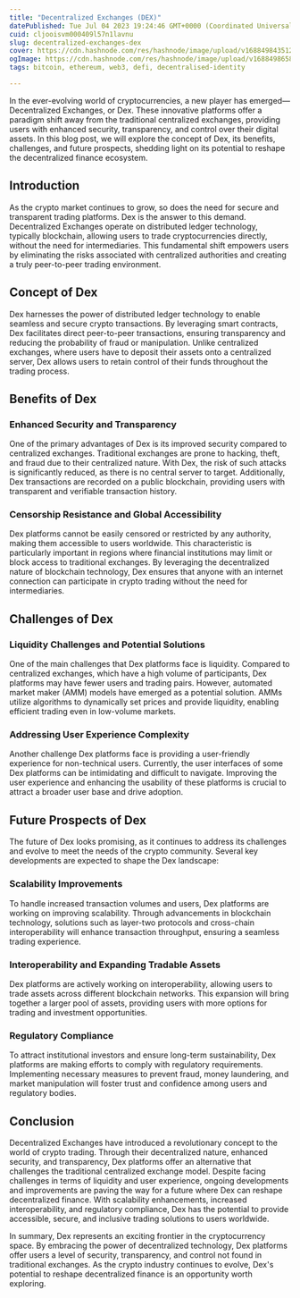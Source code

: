 ```yaml
---
title: "Decentralized Exchanges (DEX)"
datePublished: Tue Jul 04 2023 19:24:46 GMT+0000 (Coordinated Universal Time)
cuid: cljooisvm000409l57n1lavnu
slug: decentralized-exchanges-dex
cover: https://cdn.hashnode.com/res/hashnode/image/upload/v1688498435122/10cfc999-01af-4fcd-b954-cb6492bb7932.jpeg
ogImage: https://cdn.hashnode.com/res/hashnode/image/upload/v1688498658690/e99d3998-3f80-4280-9072-ab93cae78c9d.jpeg
tags: bitcoin, ethereum, web3, defi, decentralised-identity

---
```


In the ever-evolving world of cryptocurrencies, a new player has emerged—Decentralized Exchanges, or Dex. These innovative platforms offer a paradigm shift away from the traditional centralized exchanges, providing users with enhanced security, transparency, and control over their digital assets. In this blog post, we will explore the concept of Dex, its benefits, challenges, and future prospects, shedding light on its potential to reshape the decentralized finance ecosystem.

## Introduction

As the crypto market continues to grow, so does the need for secure and transparent trading platforms. Dex is the answer to this demand. Decentralized Exchanges operate on distributed ledger technology, typically blockchain, allowing users to trade cryptocurrencies directly, without the need for intermediaries. This fundamental shift empowers users by eliminating the risks associated with centralized authorities and creating a truly peer-to-peer trading environment.

## Concept of Dex

Dex harnesses the power of distributed ledger technology to enable seamless and secure crypto transactions. By leveraging smart contracts, Dex facilitates direct peer-to-peer transactions, ensuring transparency and reducing the probability of fraud or manipulation. Unlike centralized exchanges, where users have to deposit their assets onto a centralized server, Dex allows users to retain control of their funds throughout the trading process.

## Benefits of Dex

### Enhanced Security and Transparency

One of the primary advantages of Dex is its improved security compared to centralized exchanges. Traditional exchanges are prone to hacking, theft, and fraud due to their centralized nature. With Dex, the risk of such attacks is significantly reduced, as there is no central server to target. Additionally, Dex transactions are recorded on a public blockchain, providing users with transparent and verifiable transaction history.

### Censorship Resistance and Global Accessibility

Dex platforms cannot be easily censored or restricted by any authority, making them accessible to users worldwide. This characteristic is particularly important in regions where financial institutions may limit or block access to traditional exchanges. By leveraging the decentralized nature of blockchain technology, Dex ensures that anyone with an internet connection can participate in crypto trading without the need for intermediaries.

## Challenges of Dex

### Liquidity Challenges and Potential Solutions

One of the main challenges that Dex platforms face is liquidity. Compared to centralized exchanges, which have a high volume of participants, Dex platforms may have fewer users and trading pairs. However, automated market maker (AMM) models have emerged as a potential solution. AMMs utilize algorithms to dynamically set prices and provide liquidity, enabling efficient trading even in low-volume markets.

### Addressing User Experience Complexity

Another challenge Dex platforms face is providing a user-friendly experience for non-technical users. Currently, the user interfaces of some Dex platforms can be intimidating and difficult to navigate. Improving the user experience and enhancing the usability of these platforms is crucial to attract a broader user base and drive adoption.

## Future Prospects of Dex

The future of Dex looks promising, as it continues to address its challenges and evolve to meet the needs of the crypto community. Several key developments are expected to shape the Dex landscape:

### Scalability Improvements

To handle increased transaction volumes and users, Dex platforms are working on improving scalability. Through advancements in blockchain technology, solutions such as layer-two protocols and cross-chain interoperability will enhance transaction throughput, ensuring a seamless trading experience.

### Interoperability and Expanding Tradable Assets

Dex platforms are actively working on interoperability, allowing users to trade assets across different blockchain networks. This expansion will bring together a larger pool of assets, providing users with more options for trading and investment opportunities.

### Regulatory Compliance

To attract institutional investors and ensure long-term sustainability, Dex platforms are making efforts to comply with regulatory requirements. Implementing necessary measures to prevent fraud, money laundering, and market manipulation will foster trust and confidence among users and regulatory bodies.

## Conclusion

Decentralized Exchanges have introduced a revolutionary concept to the world of crypto trading. Through their decentralized nature, enhanced security, and transparency, Dex platforms offer an alternative that challenges the traditional centralized exchange model. Despite facing challenges in terms of liquidity and user experience, ongoing developments and improvements are paving the way for a future where Dex can reshape decentralized finance. With scalability enhancements, increased interoperability, and regulatory compliance, Dex has the potential to provide accessible, secure, and inclusive trading solutions to users worldwide.

In summary, Dex represents an exciting frontier in the cryptocurrency space. By embracing the power of decentralized technology, Dex platforms offer users a level of security, transparency, and control not found in traditional exchanges. As the crypto industry continues to evolve, Dex's potential to reshape decentralized finance is an opportunity worth exploring.